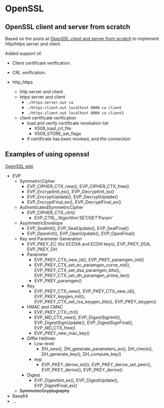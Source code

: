 # OpenSSL

## OpenSSL client and server from scratch

Based on the posts at [OpenSSL client and server from scratch](https://quuxplusone.github.io/blog/2020/01/24/openssl-part-1/) to implement http/https server and client.

Added support of:

* Client certificate verification.
* CRL verification.

* http_https
  * http server and client
  * https server and client
    * `./https-server.out ca`
    * `./https-client.out localhost 8080 ca client`
    * `./https-client.out localhost 8080 ca client2`
  * client certificate verification
    * load and verify certificate revokation list
      * X509_load_crl_file
      * X509_STORE_set_flags
    * if certificate has been revoked, end the connection

## Examples of using openssl

[OpenSSL wiki](https://wiki.openssl.org/index.php/Main_Page)

* EVP
  * SymmetricCipher
    * EVP_CIPHER_CTX_new(), EVP_CIPHER_CTX_free()
    * EVP_EncryptInit_ex(), EVP_DecryptInit_ex()
    * EVP_EncryptUpdate(), EVP_DecryptUpdate()
    * EVP_EncryptFinal_ex(), EVP_DecryptFinal_ex()
  * AuthenticatedSymmetricCipher
    * EVP_CIPHER_CTX_ctrl()
      * EVP_CTRL_'Algorithm'_SET/GET_'Param'
  * AsymmetricEnvelope
    * EVP_SealInit(), EVP_SealUpdate(), EVP_SealFinal()
    * EVP_OpenInit(), EVP_OpenUpdate(), EVP_OpenFinal()
  * Key and Parameter Generation
    * EVP_PKEY_EC (for ECDSA and ECDH keys), EVP_PKEY_DSA, EVP_PKEY_DH
    * Parameter
      * EVP_PKEY_CTX_new_id(), EVP_PKEY_paramgen_init()
      * EVP_PKEY_CTX_set_ec_paramgen_curve_nid(), EVP_PKEY_CTX_set_dsa_paramgen_bits(), EVP_PKEY_CTX_set_dh_paramgen_prime_len()
      * EVP_PKEY_paramgen()
    * Key
      * EVP_PKEY_CTX_new(), EVP_PKEY_CTX_new_id(), EVP_PKEY_keygen_init(), EVP_PKEY_CTX_set_rsa_keygen_bits(), EVP_PKEY_keygen()
    * HMAC and CMAC
      * EVP_PKEY_CTX_ctrl()
      * EVP_MD_CTX_new(), EVP_DigestSignInit(), EVP_DigestSignUpdate(), EVP_DigestSignFinal(), EVP_MD_CTX_free()
      * EVP_PKEY_new_mac_key()
    * Diffie Hellman
      * Low-level
        * DH_new(), DH_generate_parameters_ex(), DH_check(), DH_generate_key(), DH_compute_key()
      * evp
        * EVP_PKEY_derive_init(), EVP_PKEY_derive_set_peer(), EVP_PKEY_derive(), EVP_PKEY_derive()
    * Digest
      * EVP_DigestInit_ex(), EVP_DigestUpdate(), EVP_DigestFinal_ex()
  * ~~SymmetricCryptography~~
* Base64
* ...

